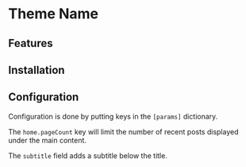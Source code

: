 # Theme Name

## Features

## Installation

## Configuration

Configuration is done by putting keys in the `[params]` dictionary.

The `home.pageCount` key will limit the number of recent posts displayed under the main content.

The `subtitle` field adds a subtitle below the title.
